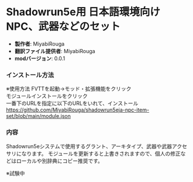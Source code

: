 # Shadowrun5e用 日本語環境向けNPC、武器などのセット

* **製作者**: MiyabiRouga
* **翻訳ファイル提供者**: MiyabiRouga
* **modバージョン**: 0.0.1

### インストール方法
※使用方法
FVTTを起動→モッド・拡張機能をクリック  
モジュールインストールをクリック  
一番下のURLを指定に以下のURLをいれて、インストール  
 https://github.com/MiyabiRouga/shadowrun5eja-npc-item-set/blob/main/module.json

### 内容
Shadowrun5eシステムで使用するグラント、アーキタイプ、武器や武器アクセサリになります。
モジュールを更新すると上書きされますので、個人の修正などはローカルや別辞典にコピー推奨です。

※試験中
